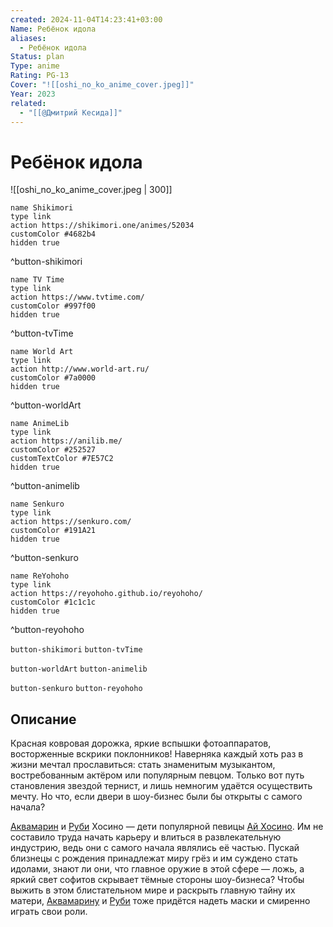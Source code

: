 ```yaml
---
created: 2024-11-04T14:23:41+03:00
Name: Ребёнок идола
aliases:
  - Ребёнок идола
Status: plan
Type: anime
Rating: PG-13
Cover: "![[oshi_no_ko_anime_cover.jpeg]]"
Year: 2023
related:
  - "[[@Дмитрий Кесида]]"
---
```


# Ребёнок идола

![[oshi_no_ko_anime_cover.jpeg | 300]]

```button
name Shikimori
type link
action https://shikimori.one/animes/52034
customColor #4682b4
hidden true
```
^button-shikimori

```button
name TV Time
type link
action https://www.tvtime.com/
customColor #997f00
hidden true
```
^button-tvTime

```button
name World Art
type link
action http://www.world-art.ru/
customColor #7a0000
hidden true
```
^button-worldArt

```button
name AnimeLib
type link
action https://anilib.me/
customColor #252527
customTextColor #7E57C2
hidden true
```
^button-animelib

```button
name Senkuro
type link
action https://senkuro.com/
customColor #191A21
hidden true
```
^button-senkuro

```button
name ReYohoho
type link
action https://reyohoho.github.io/reyohoho/
customColor #1c1c1c
hidden true
```
^button-reyohoho

`button-shikimori` `button-tvTime`

`button-worldArt` `button-animelib`

`button-senkuro` `button-reyohoho`

## Описание

Красная ковровая дорожка, яркие вспышки фотоаппаратов, восторженные вскрики поклонников! Наверняка каждый хоть раз в жизни мечтал прославиться: стать знаменитым музыкантом, востребованным актёром или популярным певцом. Только вот путь становления звездой тернист, и лишь немногим удаётся осуществить мечту. Но что, если двери в шоу-бизнес были бы открыты с самого начала?

[Аквамарин](https://shikimori.one/characters/185313-aquamarine-hoshino) и [Руби](https://shikimori.one/characters/186921-ruby-hoshino) Хосино — дети популярной певицы [Ай Хосино](https://shikimori.one/characters/188037-ai-hoshino). Им не составило труда начать карьеру и влиться в развлекательную индустрию, ведь они с самого начала являлись её частью. Пускай близнецы с рождения принадлежат миру грёз и им суждено стать идолами, знают ли они, что главное оружие в этой сфере — ложь, а яркий свет софитов скрывает тёмные стороны шоу-бизнеса? Чтобы выжить в этом блистательном мире и раскрыть главную тайну их матери, [Аквамарину](https://shikimori.one/characters/185313-aquamarine-hoshino) и [Руби](https://shikimori.one/characters/186921-ruby-hoshino) тоже придётся надеть маски и смиренно играть свои роли.

